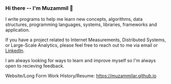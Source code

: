 ### Hi there -- I'm Muzammil 👋

I write programs to help me learn new concepts, algorithms, data structures, programming languages, systems, libraries, frameworks and application. 

If you have a project related to Internet Measurements, Distributed Systems, or Large-Scale Analytics, please feel free to reach out to me via email or [LinkedIn](https://www.linkedin.com/in/muzammil-abdul-rehman/).

I am always looking for ways to learn and improve myself so I'm always open to recieving feedback.

Website/Long Form Work History/Resume: https://muzammilar.github.io 

<!--
**muzammilar/muzammilar** is a ✨ _special_ ✨ repository because its `README.md` (this file) appears on your GitHub profile.

Here are some ideas to get you started:

- 🔭 I’m currently working on ...
- 🌱 I’m currently learning ...
- 👯 I’m looking to collaborate on ...
- 🤔 I’m looking for help with ...
- 💬 Ask me about ...
- 📫 How to reach me: ...
- 😄 Pronouns: ...
- ⚡ Fun fact: ...
-->
